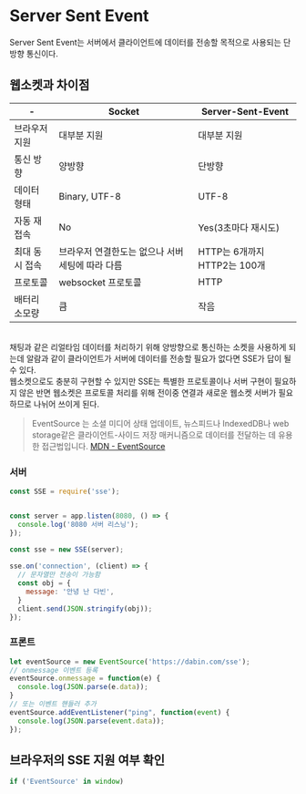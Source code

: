 # Server Sent Event

Server Sent Event는 서버에서 클라이언트에 데이터를 전송할 목적으로 사용되는 단방향 통신이다.<br>

## 웹소켓과 차이점
-| Socket | Server-Sent-Event
---|---|---
브라우저 지원 | 대부분 지원 | 대부분 지원
통신 방향 | 양방향 | 단방향
데이터 형태 | Binary, UTF-8 | UTF-8
자동 재접속 | No | Yes(3초마다 재시도)
최대 동시 접속 | 브라우저 연결한도는 없으나 서버 세팅에 따라 다름 | HTTP는 6개까지 HTTP2는 100개
프로토콜 | websocket 프로토콜 | HTTP
배터리 소모량 | 큼 | 작음

<br>
채팅과 같은 리얼타임 데이터를 처리하기 위해 양방향으로 통신하는 소켓을 사용하게 되는데
알람과 같이 클라이언트가 서버에 데이터를 전송할 필요가 없다면 SSE가 답이 될 수 있다.
<br>
웹소켓으로도 충분히 구현할 수 있지만 SSE는 특별한 프로토콜이나 서버 구현이 필요하지 않은 반면 웹소켓은 프로토콜 처리를 위해 전이중 연결과 새로운 웹소켓 서버가 필요하므로 나뉘어 쓰이게 된다.

>EventSource 는 소셜 미디어 상태 업데이트, 뉴스피드나 IndexedDB나 web storage같은 클라이언트-사이드 저장 매커니즘으로 데이터를 전달하는 데 유용한 접근법입니다.
[MDN - EventSource](https://developer.mozilla.org/ko/docs/Web/API/EventSource)


### 서버
```js
const SSE = require('sse');


const server = app.listen(8080, () => {
  console.log('8080 서버 리스닝');
});
 
const sse = new SSE(server);

sse.on('connection', (client) => {
  // 문자열만 전송이 가능함
  const obj = {
    message: '안녕 난 다빈',
  }      
  client.send(JSON.stringify(obj));
});

```
### 프론트
```js
let eventSource = new EventSource('https://dabin.com/sse');
// onmessage 이벤트 등록
eventSource.onmessage = function(e) {
  console.log(JSON.parse(e.data));
}
// 또는 이벤트 핸들러 추가
eventSource.addEventListener("ping", function(event) {
  console.log(JSON.parse(event.data));
});
```
## 브라우저의 SSE 지원 여부 확인
```js
if ('EventSource' in window)
```
